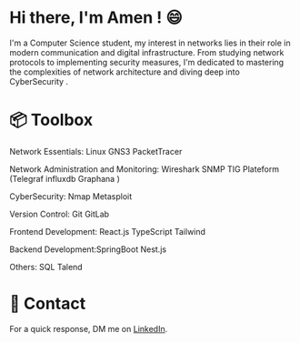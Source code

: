 # Hi there, I'm Amen ! 😄
I'm a Computer Science student, my interest in networks lies in their role in modern communication and digital infrastructure. 
From studying network protocols to implementing security measures, I'm dedicated to mastering the complexities of network architecture and diving deep into CyberSecurity . 


# 📦 Toolbox
Network Essentials: Linux GNS3 PacketTracer

Network Administration and Monitoring: Wireshark SNMP TIG Plateform (Telegraf influxdb Graphana )

CyberSecurity: Nmap Metasploit 

Version Control: Git GitLab 

Frontend Development: React.js TypeScript Tailwind 

Backend Development:SpringBoot Nest.js 

Others: SQL Talend 


# 💬 Contact
For a quick response, DM me on [LinkedIn](https://www.linkedin.com/in/amen-dhouibi-a1b172304/).

<!--
**AmenDhouibi/AmenDhouibi** is a ✨ _special_ ✨ repository because its `README.md` (this file) appears on your GitHub profile.

Here are some ideas to get you started:

- 🔭 I’m currently working on ...
- 🌱 I’m currently learning ...
- 👯 I’m looking to collaborate on ...
- 🤔 I’m looking for help with ...
- 💬 Ask me about ...
- 📫 How to reach me: ...
- 😄 Pronouns: ...
- ⚡ Fun fact: ...
-->
